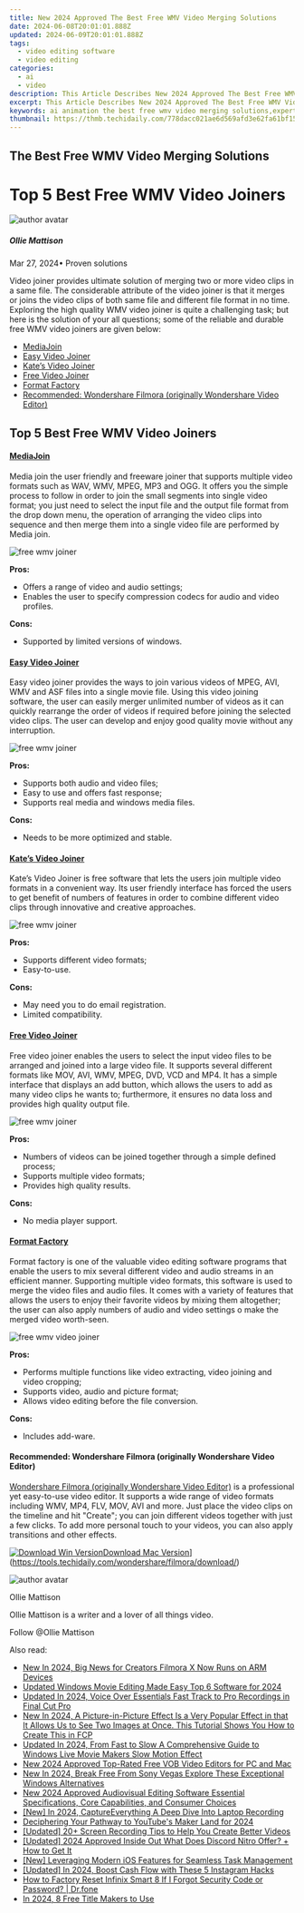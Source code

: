 ```yaml
---
title: New 2024 Approved The Best Free WMV Video Merging Solutions
date: 2024-06-08T20:01:01.888Z
updated: 2024-06-09T20:01:01.888Z
tags: 
  - video editing software
  - video editing
categories: 
  - ai
  - video
description: This Article Describes New 2024 Approved The Best Free WMV Video Merging Solutions
excerpt: This Article Describes New 2024 Approved The Best Free WMV Video Merging Solutions
keywords: ai animation the best free wmv video merging solutions,expert approved free flv video editing solutions,the best free wmv video merging solutions,top 5 free wmv video merging solutions,the best free mpeg video merging solutions,discover the best free wmv video editing solutions,expert approved free vob video editing solutions
thumbnail: https://thmb.techidaily.com/778dacc021ae6d569afd3e62fa61bf15ba6fe429d937373bba78e772659986e3.jpg
---
```


## The Best Free WMV Video Merging Solutions

# Top 5 Best Free WMV Video Joiners

![author avatar](https://images.wondershare.com/filmora/article-images/ollie-mattison.jpg)

##### Ollie Mattison

 Mar 27, 2024• Proven solutions

Video joiner provides ultimate solution of merging two or more video clips in a same file. The considerable attribute of the video joiner is that it merges or joins the video clips of both same file and different file format in no time. Exploring the high quality WMV video joiner is quite a challenging task; but here is the solution of your all questions; some of the reliable and durable free WMV video joiners are given below:

* [MediaJoin](#tab%5F01)
* [Easy Video Joiner](#tab%5F02)
* [Kate’s Video Joiner](#tab%5F03)
* [Free Video Joiner](#tab%5F04)
* [Format Factory](#tab%5F05)
* [Recommended: Wondershare Filmora (originally Wondershare Video Editor)](#tab%5F06)

## Top 5 Best Free WMV Video Joiners

#### [MediaJoin](https://download.cnet.com/MediaJoin/3000-2141%5F4-55939.html)

Media join the user friendly and freeware joiner that supports multiple video formats such as WAV, WMV, MPEG, MP3 and OGG. It offers you the simple process to follow in order to join the small segments into single video format; you just need to select the input file and the output file format from the drop down menu, the operation of arranging the video clips into sequence and then merge them into a single video file are performed by Media join.

![free wmv joiner](https://images.wondershare.com/images/multimedia/video-editor/mediajoin.jpg "free wmv joiner")

**Pros:**

* Offers a range of video and audio settings;
* Enables the user to specify compression codecs for audio and video profiles.

**Cons:**

* Supported by limited versions of windows.

#### [Easy Video Joiner](http://www.softpedia.com/get/Multimedia/Video/Video-Editors/Easy-Video-Joiner.shtml)

Easy video joiner provides the ways to join various videos of MPEG, AVI, WMV and ASF files into a single movie file. Using this video joining software, the user can easily merger unlimited number of videos as it can quickly rearrange the order of videos if required before joining the selected video clips. The user can develop and enjoy good quality movie without any interruption.

![free wmv joiner](https://images.wondershare.com/topic/video-editing/avi-joiner-freeware-easyvideojoiner.jpg "free wmv joiner")

**Pros:**

* Supports both audio and video files;
* Easy to use and offers fast response;
* Supports real media and windows media files.

**Cons:**

* Needs to be more optimized and stable.

#### [Kate’s Video Joiner](https://download.cnet.com/Kate-s-Video-Joiner/3000-2194%5F4-193602.html)

Kate’s Video Joiner is free software that lets the users join multiple video formats in a convenient way. Its user friendly interface has forced the users to get benefit of numbers of features in order to combine different video clips through innovative and creative approaches.

![free wmv joiner](https://images.wondershare.com/images/multimedia/video-editor/kate-video-joiner.jpg "free wmv joiner")

**Pros:**

* Supports different video formats;
* Easy-to-use.

**Cons:**

* May need you to do email registration.
* Limited compatibility.

#### [Free Video Joiner](http://www.freevideojoiner.com/)

Free video joiner enables the users to select the input video files to be arranged and joined into a large video file. It supports several different formats like MOV, AVI, WMV, MPEG, DVD, VCD and MP4\. It has a simple interface that displays an add button, which allows the users to add as many video clips he wants to; furthermore, it ensures no data loss and provides high quality output file.

![free wmv joiner](https://images.wondershare.com/images/multimedia/video-editor/free-video-joiner.jpg "free wmv joiner")

**Pros:**

* Numbers of videos can be joined together through a simple defined process;
* Supports multiple video formats;
* Provides high quality results.

**Cons:**

* No media player support.

#### [Format Factory](http://www.pcfreetime.com/)

Format factory is one of the valuable video editing software programs that enable the users to mix several different video and audio streams in an efficient manner. Supporting multiple video formats, this software is used to merge the video files and audio files. It comes with a variety of features that allows the users to enjoy their favorite videos by mixing them altogether; the user can also apply numbers of audio and video settings o make the merged video worth-seen.

![free wmv video joiner](https://images.wondershare.com/images/multimedia/online-video-converter/format-factory.jpg "free wmv video joiner")

**Pros:**

* Performs multiple functions like video extracting, video joining and video cropping;
* Supports video, audio and picture format;
* Allows video editing before the file conversion.

**Cons:**

* Includes add-ware.

#### Recommended: Wondershare Filmora (originally Wondershare Video Editor)

[Wondershare Filmora (originally Wondershare Video Editor)](https://tools.techidaily.com/wondershare/filmora/download/) is a professional yet easy-to-use video editor. It supports a wide range of video formats including WMV, MP4, FLV, MOV, AVI and more. Just place the video clips on the timeline and hit "Create"; you can join different videos together with just a few clicks. To add more personal touch to your videos, you can also apply transitions and other effects.

[![Download Win Version](https://images.wondershare.com/filmora/guide/download-btn-win.jpg)](https://tools.techidaily.com/wondershare/filmora/download/)[Download Mac Version](https://images.wondershare.com/filmora/guide/download-btn-mac.jpg)](https://tools.techidaily.com/wondershare/filmora/download/)

![author avatar](https://images.wondershare.com/filmora/article-images/ollie-mattison.jpg)

Ollie Mattison

Ollie Mattison is a writer and a lover of all things video.

Follow @Ollie Mattison

<span class="atpl-alsoreadstyle">Also read:</span>
<div><ul>
<li><a href="https://video-creation-software.techidaily.com/new-in-2024-big-news-for-creators-filmora-x-now-runs-on-arm-devices/"><u>New In 2024, Big News for Creators Filmora X Now Runs on ARM Devices</u></a></li>
<li><a href="https://video-creation-software.techidaily.com/updated-windows-movie-editing-made-easy-top-6-software-for-2024/"><u>Updated Windows Movie Editing Made Easy Top 6 Software for 2024</u></a></li>
<li><a href="https://video-creation-software.techidaily.com/updated-in-2024-voice-over-essentials-fast-track-to-pro-recordings-in-final-cut-pro/"><u>Updated In 2024, Voice Over Essentials Fast Track to Pro Recordings in Final Cut Pro</u></a></li>
<li><a href="https://video-creation-software.techidaily.com/new-in-2024-a-picture-in-picture-effect-is-a-very-popular-effect-in-that-it-allows-us-to-see-two-images-at-once-this-tutorial-shows-you-how-to-create-this-i/"><u>New In 2024, A Picture-in-Picture Effect Is a Very Popular Effect in that It Allows Us to See Two Images at Once. This Tutorial Shows You How to Create This in FCP</u></a></li>
<li><a href="https://video-creation-software.techidaily.com/updated-in-2024-from-fast-to-slow-a-comprehensive-guide-to-windows-live-movie-makers-slow-motion-effect/"><u>Updated In 2024, From Fast to Slow A Comprehensive Guide to Windows Live Movie Makers Slow Motion Effect</u></a></li>
<li><a href="https://video-creation-software.techidaily.com/new-2024-approved-top-rated-free-vob-video-editors-for-pc-and-mac/"><u>New 2024 Approved Top-Rated Free VOB Video Editors for PC and Mac</u></a></li>
<li><a href="https://video-creation-software.techidaily.com/new-in-2024-break-free-from-sony-vegas-explore-these-exceptional-windows-alternatives/"><u>New In 2024, Break Free From Sony Vegas Explore These Exceptional Windows Alternatives</u></a></li>
<li><a href="https://voice-adjusting.techidaily.com/new-2024-approved-audiovisual-editing-software-essential-specifications-core-capabilities-and-consumer-choices/"><u>New 2024 Approved Audiovisual Editing Software Essential Specifications, Core Capabilities, and Consumer Choices</u></a></li>
<li><a href="https://visual-screen-recording.techidaily.com/new-in-2024-captureeverything-a-deep-dive-into-laptop-recording/"><u>[New] In 2024, CaptureEverything  A Deep Dive Into Laptop Recording</u></a></li>
<li><a href="https://youtube-video-recordings.techidaily.com/deciphering-your-pathway-to-youtubes-maker-land-for-2024/"><u>Deciphering Your Pathway to YouTube's Maker Land for 2024</u></a></li>
<li><a href="https://on-screen-recording.techidaily.com/updated-20plus-screen-recording-tips-to-help-you-create-better-videos/"><u>[Updated] 20+ Screen Recording Tips to Help You Create Better Videos</u></a></li>
<li><a href="https://discord-videos.techidaily.com/updated-2024-approved-inside-out-what-does-discord-nitro-offer-plus-how-to-get-it/"><u>[Updated] 2024 Approved  Inside Out  What Does Discord Nitro Offer? + How to Get It</u></a></li>
<li><a href="https://extra-skills.techidaily.com/new-leveraging-modern-ios-features-for-seamless-task-management/"><u>[New] Leveraging Modern iOS Features for Seamless Task Management</u></a></li>
<li><a href="https://instagram-clips.techidaily.com/updated-in-2024-boost-cash-flow-with-these-5-instagram-hacks/"><u>[Updated] In 2024, Boost Cash Flow with These 5 Instagram Hacks</u></a></li>
<li><a href="https://techidaily.com/how-to-factory-reset-infinix-smart-8-if-i-forgot-security-code-or-password-drfone-by-drfone-reset-android-reset-android/"><u>How to Factory Reset Infinix Smart 8 If I Forgot Security Code or Password? | Dr.fone</u></a></li>
<li><a href="https://ai-editing-video.techidaily.com/in-2024-8-free-title-makers-to-use/"><u>In 2024, 8 Free Title Makers to Use</u></a></li>
</ul></div>

<ins class="adsbygoogle"
      style="display:block"
      data-ad-client="ca-pub-7571918770474297"
      data-ad-slot="8358498916"
      data-ad-format="auto"
      data-full-width-responsive="true"></ins>